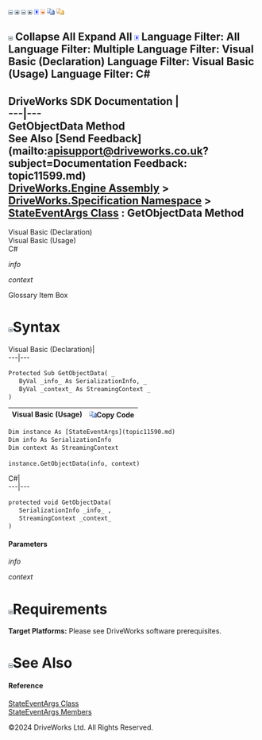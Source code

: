 ![](dotnetimages/collapse.gif) ![](dotnetimages/expand.gif) ![](dotnetimages/collapse.gif) ![](dotnetimages/expand.gif) ![](dotnetimages/drpdown.gif) ![](dotnetimages/drpdown_orange.gif) ![](dotnetimages/copycode.gif) ![](dotnetimages/copycodeHighlight.gif)

![](dotnetimages/collapse.gif) Collapse All Expand All ![](dotnetimages/drpdown.gif) Language Filter: All  Language Filter: Multiple  Language Filter: Visual Basic (Declaration) Language Filter: Visual Basic (Usage) Language Filter: C#  
---  
DriveWorks SDK Documentation  |   
---|---  
GetObjectData Method   
See Also [Send Feedback](mailto:apisupport@driveworks.co.uk?subject=Documentation Feedback: topic11599.md)  
[DriveWorks.Engine Assembly](topic2156.md) > [DriveWorks.Specification Namespace](topic10764.md) > [StateEventArgs Class](topic11590.md) : GetObjectData Method  
---  
  
Visual Basic (Declaration)    
Visual Basic (Usage)    
C# 

_info_
    

_context_
    

Glossary Item Box

# ![](dotnetimages/collapse.gif)Syntax

Visual Basic (Declaration)|   
---|---  
      
    
    Protected Sub GetObjectData( _
       ByVal _info_ As SerializationInfo, _
       ByVal _context_ As StreamingContext _
    )   
  
Visual Basic (Usage)| ![](dotnetimages/copycode.gif)Copy Code  
---|---  
      
    
    Dim instance As [StateEventArgs](topic11590.md)
    Dim info As SerializationInfo
    Dim context As StreamingContext
     
    instance.GetObjectData(info, context)  
  
C#|   
---|---  
      
    
    protected void GetObjectData( 
       SerializationInfo _info_ ,
       StreamingContext _context_
    )  
  
#### Parameters

 _info_
    
_context_
    

# ![](dotnetimages/collapse.gif)Requirements

**Target Platforms:** Please see DriveWorks software prerequisites.

# ![](dotnetimages/collapse.gif)See Also

#### Reference

[StateEventArgs Class](topic11590.md)   
[StateEventArgs Members](topic11591.md)

©2024 DriveWorks Ltd. All Rights Reserved.
